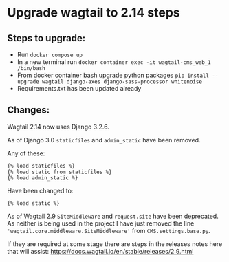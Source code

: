 # Upgrade wagtail to 2.14 steps

## Steps to upgrade:

- Run `docker compose up`
- In a new terminal run `docker container exec -it wagtail-cms_web_1 /bin/bash`
- From docker container bash upgrade python packages `pip install --upgrade wagtail django-axes django-sass-processor whitenoise`
- Requirements.txt has been updated already

## Changes:

Wagtail 2.14 now uses Django 3.2.6.

As of Django 3.0 `staticfiles` and `admin_static` have been removed.

Any of these:

```
{% load staticfiles %}
{% load static from staticfiles %}
{% load admin_static %}
```

Have been changed to:

```
{% load static %}
```

As of Wagtail 2.9 `SiteMiddleware` and `request.site` have been deprecated. As neither is being used in the project I
have just removed the line `'wagtail.core.middleware.SiteMiddleware'` from `CMS.settings.base.py`.

If they are required at some stage there are steps in the releases notes
here that will assist: https://docs.wagtail.io/en/stable/releases/2.9.html